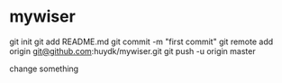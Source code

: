 # mywiser
git init
git add README.md
git commit -m "first commit"
git remote add origin git@github.com:huydk/mywiser.git
git push -u origin master


change something

